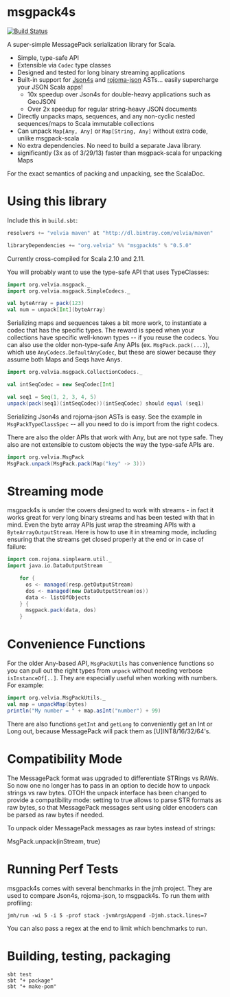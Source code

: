 msgpack4s
=========

[![Build Status](https://travis-ci.org/velvia/msgpack4s.svg?branch=master)](https://travis-ci.org/velvia/msgpack4s)

A super-simple MessagePack serialization library for Scala.

* Simple, type-safe API
* Extensible via `Codec` type classes
* Designed and tested for long binary streaming applications
* Built-in support for [Json4s](http://github.com/json4s/json4s) and [rojoma-json](http://github.com/rjmac/rojoma-json) ASTs... easily supercharge your JSON Scala apps!
    - 10x speedup over Json4s for double-heavy applications such as GeoJSON
    - Over 2x speedup for regular string-heavy JSON documents
* Directly unpacks maps, sequences, and any non-cyclic nested sequences/maps to Scala immutable collections
* Can unpack `Map[Any, Any]` or `Map[String, Any]` without extra code, unlike msgpack-scala
* No extra dependencies.  No need to build a separate Java library.
* significantly (3x as of 3/29/13) faster than msgpack-scala for unpacking Maps

For the exact semantics of packing and unpacking, see the ScalaDoc.

Using this library
==================

Include this in `build.sbt`:

```scala
resolvers += "velvia maven" at "http://dl.bintray.com/velvia/maven"

libraryDependencies += "org.velvia" %% "msgpack4s" % "0.5.0"
```

Currently cross-compiled for Scala 2.10 and 2.11.

You will probably want to use the type-safe API that uses TypeClasses:

```scala
import org.velvia.msgpack._
import org.velvia.msgpack.SimpleCodecs._

val byteArray = pack(123)
val num = unpack[Int](byteArray)
```

Serializing maps and sequences takes a bit more work, to instantiate a codec that has the specific types.  The reward is speed when your collections have specific well-known types -- if you reuse the codecs.  You can also use the older non-type-safe Any APIs (ex. `MsgPack.pack(...)`), which use `AnyCodecs.DefaultAnyCodec`, but these are slower because they assume both Maps and Seqs have Anys.

```scala
import org.velvia.msgpack.CollectionCodecs._

val intSeqCodec = new SeqCodec[Int]

val seq1 = Seq(1, 2, 3, 4, 5)
unpack(pack(seq1)(intSeqCodec))(intSeqCodec) should equal (seq1)
```

Serializing Json4s and rojoma-json ASTs is easy.  See the example in `MsgPackTypeClassSpec` -- all you need to do is import from the right codecs.

There are also the older APIs that work with Any, but are not type safe.  They also are not extensible to custom objects the way the type-safe APIs are.

```scala
import org.velvia.MsgPack
MsgPack.unpack(MsgPack.pack(Map("key" -> 3)))
```

Streaming mode
==============

msgpack4s is under the covers designed to work with streams - in fact it works great for very long binary streams and has been tested with that in mind.  Even the byte array APIs just wrap the streaming APIs with a `ByteArrayOutputStream`.  Here is how to use it in streaming mode, including ensuring that the streams get closed properly at the end or in case of failure:

```scala
import com.rojoma.simplearm.util._
import java.io.DataOutputStream

    for {
      os <- managed(resp.getOutputStream)
      dos <- managed(new DataOutputStream(os))
      data <- listOfObjects
    } {
      msgpack.pack(data, dos)
    }
```

Convenience Functions
=====================

For the older Any-based API, `MsgPackUtils` has convenience functions so you can pull out the right types from `unpack` without needing
verbose `isInstanceOf[..]`.  They are especially useful when working with numbers.  For example:

```scala
import org.velvia.MsgPackUtils._
val map = unpackMap(bytes)
println("My number = " + map.asInt("number") + 99)
```

There are also functions `getInt` and `getLong` to conveniently get an Int or Long out, because MessagePack will pack them as [U]INT8/16/32/64's.

Compatibility Mode
==================
The MessagePack format was upgraded to differentiate STRings vs RAWs.  So now 
one no longer has to pass in an option to decide how to unpack strings vs raw bytes.
OTOH the unpack interface has been changed to provide a compatibility mode:
setting to true allows to parse STR formats as raw bytes, so that MessagePack messages
sent using older encoders can be parsed as raw bytes if needed.

To unpack older MessagePack messages as raw bytes instead of strings:

   MsgPack.unpack(inStream, true)

Running Perf Tests
==================
msgpack4s comes with several benchmarks in the jmh project.  They are used to compare Json4s, rojoma-json, to msgpack4s.  To run them with profiling:

    jmh/run -wi 5 -i 5 -prof stack -jvmArgsAppend -Djmh.stack.lines=7

You can also pass a regex at the end to limit which benchmarks to run.

Building, testing, packaging
============================

    sbt test
    sbt "+ package"
    sbt "+ make-pom"
